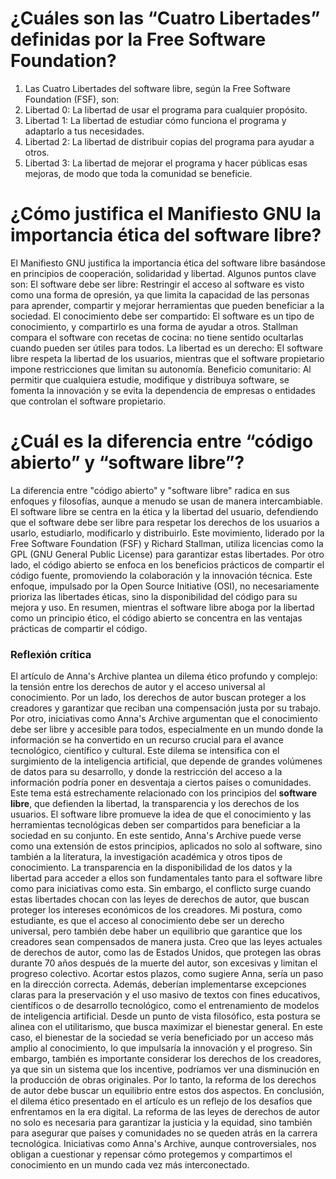 # ¿Cuáles son las “Cuatro Libertades” definidas por la Free Software Foundation?
1. Las Cuatro Libertades del software libre, según la Free Software Foundation (FSF), son:
2. Libertad 0: La libertad de usar el programa para cualquier propósito.
3. Libertad 1: La libertad de estudiar cómo funciona el programa y adaptarlo a tus necesidades.
4. Libertad 2: La libertad de distribuir copias del programa para ayudar a otros.
5. Libertad 3: La libertad de mejorar el programa y hacer públicas esas mejoras, de modo que toda la comunidad se beneficie.

# ¿Cómo justifica el Manifiesto GNU la importancia ética del software libre?
El Manifiesto GNU justifica la importancia ética del software libre basándose en principios de cooperación, solidaridad y libertad. Algunos puntos clave son:
El software debe ser libre: Restringir el acceso al software es visto como una forma de opresión, ya que limita la capacidad de las personas para aprender, compartir y mejorar herramientas que pueden beneficiar a la sociedad.
El conocimiento debe ser compartido: El software es un tipo de conocimiento, y compartirlo es una forma de ayudar a otros. Stallman compara el software con recetas de cocina: no tiene sentido ocultarlas cuando pueden ser útiles para todos.
La libertad es un derecho: El software libre respeta la libertad de los usuarios, mientras que el software propietario impone restricciones que limitan su autonomía.
Beneficio comunitario: Al permitir que cualquiera estudie, modifique y distribuya software, se fomenta la innovación y se evita la dependencia de empresas o entidades que controlan el software propietario.

# ¿Cuál es la diferencia entre “código abierto” y “software libre”?
La diferencia entre "código abierto" y "software libre" radica en sus enfoques y filosofías, aunque a menudo se usan de manera intercambiable. El software libre se centra en la ética y la libertad del usuario, 
defendiendo que el software debe ser libre para respetar los derechos de los usuarios a usarlo, estudiarlo, modificarlo y distribuirlo. Este movimiento, liderado por la Free Software Foundation (FSF) y Richard Stallman, 
utiliza licencias como la GPL (GNU General Public License) para garantizar estas libertades. Por otro lado, el código abierto se enfoca en los beneficios prácticos de compartir el código fuente, promoviendo 
la colaboración y la innovación técnica. Este enfoque, impulsado por la Open Source Initiative (OSI), no necesariamente prioriza las libertades éticas, sino la disponibilidad del código para su mejora y uso. En resumen, 
mientras el software libre aboga por la libertad como un principio ético, el código abierto se concentra en las ventajas prácticas de compartir el código.

### Reflexión crítica
El artículo de Anna's Archive plantea un dilema ético profundo y complejo: la tensión entre los derechos de autor y el acceso universal al conocimiento. Por un lado, los derechos de autor buscan proteger 
a los creadores y garantizar que reciban una compensación justa por su trabajo. Por otro, iniciativas como Anna's Archive argumentan que el conocimiento debe ser libre y accesible para todos, especialmente
en un mundo donde la información se ha convertido en un recurso crucial para el avance tecnológico, científico y cultural. Este dilema se intensifica con el surgimiento de la inteligencia artificial, que depende 
de grandes volúmenes de datos para su desarrollo, y donde la restricción del acceso a la información podría poner en desventaja a ciertos países o comunidades.
Este tema está estrechamente relacionado con los principios del **software libre**, que defienden la libertad, la transparencia y los derechos de los usuarios. El software libre promueve la idea de que el conocimiento
y las herramientas tecnológicas deben ser compartidos para beneficiar a la sociedad en su conjunto. En este sentido, Anna's Archive puede verse como una extensión de estos principios, aplicados no solo al software, 
sino también a la literatura, la investigación académica y otros tipos de conocimiento. La transparencia en la disponibilidad de los datos y la libertad para acceder a ellos son fundamentales tanto para el software 
libre como para iniciativas como esta. Sin embargo, el conflicto surge cuando estas libertades chocan con las leyes de derechos de autor, que buscan proteger los intereses económicos de los creadores.
Mi postura, como estudiante, es que el acceso al conocimiento debe ser un derecho universal, pero también debe haber un equilibrio que garantice que los creadores sean compensados de manera justa. Creo que las leyes
actuales de derechos de autor, como las de Estados Unidos, que protegen las obras durante 70 años después de la muerte del autor, son excesivas y limitan el progreso colectivo. Acortar estos plazos, como sugiere Anna,
sería un paso en la dirección correcta. Además, deberían implementarse excepciones claras para la preservación y el uso masivo de textos con fines educativos, científicos o de desarrollo tecnológico, 
como el entrenamiento de modelos de inteligencia artificial.
Desde un punto de vista filosófico, esta postura se alinea con el utilitarismo, que busca maximizar el bienestar general. En este caso, el bienestar de la sociedad se vería beneficiado por un acceso más 
amplio al conocimiento, lo que impulsaría la innovación y el progreso. Sin embargo, también es importante considerar los derechos de los creadores, ya que sin un sistema que los incentive, podríamos ver una disminución 
en la producción de obras originales. Por lo tanto, la reforma de los derechos de autor debe buscar un equilibrio entre estos dos aspectos.
En conclusión, el dilema ético presentado en el artículo es un reflejo de los desafíos que enfrentamos en la era digital. La reforma de las leyes de derechos de autor no solo es necesaria para garantizar
la justicia y la equidad, sino también para asegurar que países y comunidades no se queden atrás en la carrera tecnológica. Iniciativas como Anna's Archive, aunque controversiales, 
nos obligan a cuestionar y repensar cómo protegemos y compartimos el conocimiento en un mundo cada vez más interconectado.

